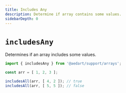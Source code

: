 ```yaml
---
title: Includes Any
description: Determine if array contains some values.
sidebarDepth: 0
---
```


# `includesAny`

Determines if an array includes some values.

```js
import { includesAny } from '@aedart/support/arrays';

const arr = [ 1, 2, 3 ];

includesAll(arr, [ 4, 2 ]); // true
includesAll(arr, [ 5, 5 ]); // false
```